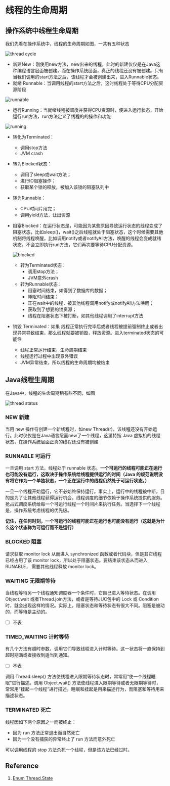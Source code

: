 # 线程的生命周期

## 操作系统中线程生命周期

我们先看在操作系统中，线程的生命周期如图，一共有五种状态

![thread cycle](https://blog-1300663127.cos.ap-shanghai.myqcloud.com/BackEnd_Notes/JavaSE/threadCycle.png)

- 新建New：刚使用new方法，new出来的线程，此时的新建仅仅是在Java这种编程语言层面被创建，而在操作系统层面，真正的线程还没有被创建。只有当我们调用的start方法之后，该线程才会被创建出来，进入Runnable状态。
- 就绪 Runnable：当调用线程的start方法之后，这时线程处于等待CPU分配资源阶段

![runnable](https://blog-1300663127.cos.ap-shanghai.myqcloud.com/BackEnd_Notes/JavaSE/runnable.png)

- 运行Running：当就绪线程被调度并获得CPU资源时，便进入运行状态，开始运行run方法，run方法定义了线程的的操作和功能

![running](https://blog-1300663127.cos.ap-shanghai.myqcloud.com/BackEnd_Notes/JavaSE/running.png)

  - 转化为Terminated：
    - 调用stop方法
    - JVM crash
  - 转为Blocked状态：
    - 调用了sleep或wait方法；
    - 进行IO阻塞操作；
    - 获取某个锁的释放，被加入该锁的阻塞队列中
  - 转为Runnable：
    - CPU时间片用完；
    - 调用yield方法，让出资源
  
- 阻塞Blocked：在运行状态是，可能因为某些原因导致运行状态的线程变成了阻塞状态，比如sleep()，wait()之后线程就处于阻塞状态，这个时候需要其他机制将线程唤醒，比如调用notify或者notifyAll方法，唤醒的线程会变成就绪状态，不会立即执行run方法，它们再次要等待CPU分配资源。

  ![blocked](https://blog-1300663127.cos.ap-shanghai.myqcloud.com/BackEnd_Notes/JavaSE/blocked.png)

  - 转为Terminated状态：
    - 调用stop方法；
    - JVM意外crash
  - 转为Runnable状态：
    - 阻塞时间结束，如得到了数据库的数据；
    - 睡眠时间结束；
    - 正在wait中的线程，被其他线程调用notify或notifyAll方法唤醒；
    - 获取到了想要的锁资源；
    - 线程在阻塞状态下被打断，如其他线程调用了interrupt方法

- 销毁 Terminated：如果 线程正常执行完毕后或者线程被提前强制终止或者出现异常导致结束，那么线程就要被销毁，释放资源。进入terminated状态的可能性
  - 线程正常运行结束，生命周期结束
  - 线程运行过程中出现意外错误
  - JVM异常结束，所以线程的生命周期均被结束

## Java线程生周期

在Java中，线程的生命周期稍有些不同，如图

![thread status](https://blog-1300663127.cos.ap-shanghai.myqcloud.com/BackEnd_Notes/JavaSE/threadStatus.png)

### NEW 新建

当用 new 操作符创建一个新线程时，如new Thread(r)，该线程还没有开始运行。此时仅仅是在Java语言层面new了一个线程，这里特指 Java 虚拟机的线程状态，在操作系统层面正真的线程还没有被创建

### RUNNABLE 可运行

一旦调用 start 方法，线程处于 runnable 状态。**一个可运行的线程可能正在运行也可能没有运行，这取决于操作系统给线程提供运行的时间（Java 的规范说明没有将它作为一个单独状态，一个正在运行中的线程仍然处于可运行状态。）**

一旦一个线程开始运行，它不必始终保持运行。事实上，运行中的线程被中断，目的是为了让其他线程获得运行机会。线程调度的细节依赖于操作系统提供的服务。抢占式调度系统给每一个可运行线程一个时间片来执行任务。当选择下一个线程是，操作系统考虑线程的优先级。

**记住，在任何时刻，一个可运行的线程可能正在运行也可能没有运行（这就是为什么这个状态称为可运行而不是运行）**

### BLOCKED 阻塞

请求获取 monitor lock 从而进入 synchronized 函数或者代码块，但是其它线程已经占用了该 monitor lock，所以处于阻塞状态。要结束该状态从而进入 RUNABLE， 需要其他线程释放 monitor lock。

### WAITING 无限期等待

当线程等待另一个线程通知调度器一个条件时，它自己进入等待状态。在调用 Object.wait 或者Thread.join方法，或者是等待JUC包中的 Lock 或 Condition时，就会出现这样的情况。实际上，阻塞状态和等待状态有很大不同。阻塞是被动的，而等待是主动的。

- [ ] 不表

### TIMED_WAITING 计时等待

有几个方法有超时参数，调用它们导致线程进入计时等待。这一状态将一直保持到超时期满或者接收到适当到通知。

- [ ] 不表

调用 Thread.sleep() 方法使线程进入限期等待状态时，常常用“使一个线程睡眠”进行描述。调用 Object.wait() 方法使线程进入限期等待或者无限期等待时，常常用“挂起一个线程”进行描述。睡眠和挂起是用来描述行为，而阻塞和等待用来描述状态。

### TERMINATED 死亡

线程因如下两个原因之一而被终止：

- 因为 run 方法正常退出而自然死亡
- 因为一个没有捕获的异常终止了 run 方法而意外死亡

可以调用线程的 stop 方法杀死一个线程，但是该方法已经过时。

## Reference

1.  [Enum Thread.State](https://docs.oracle.com/en/java/javase/14/docs/api/java.base/java/lang/Thread.State.html)


